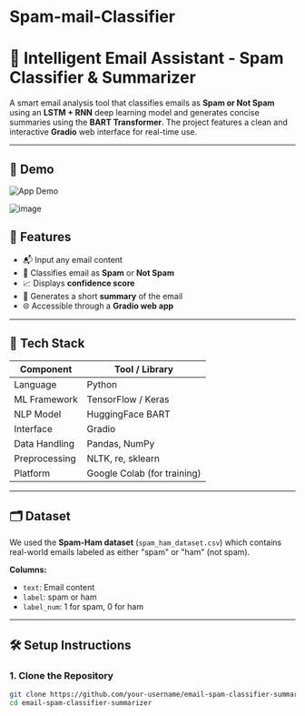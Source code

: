 # Spam-mail-Classifier

# 📧 Intelligent Email Assistant - Spam Classifier & Summarizer

A smart email analysis tool that classifies emails as **Spam or Not Spam** using an **LSTM + RNN** deep learning model and generates concise summaries using the **BART Transformer**. The project features a clean and interactive **Gradio** web interface for real-time use.

---

## 📸 Demo

![App Demo](demo_image.png)

![image](https://github.com/user-attachments/assets/d8877d14-8445-4819-a567-52456db1b015)


## 🚀 Features

- 📬 Input any email content
- 🧠 Classifies email as **Spam** or **Not Spam**
- 📈 Displays **confidence score**
- 📝 Generates a short **summary** of the email
- 🌐 Accessible through a **Gradio web app**

---

## 🧠 Tech Stack

| Component        | Tool / Library                |
|------------------|-------------------------------|
| Language         | Python                        |
| ML Framework     | TensorFlow / Keras            |
| NLP Model        | HuggingFace BART              |
| Interface        | Gradio                        |
| Data Handling    | Pandas, NumPy                 |
| Preprocessing    | NLTK, re, sklearn              |
| Platform         | Google Colab (for training)   |

---

## 🗂️ Dataset

We used the **Spam-Ham dataset** (`spam_ham_dataset.csv`) which contains real-world emails labeled as either "spam" or "ham" (not spam).

**Columns:**
- `text`: Email content
- `label`: spam or ham
- `label_num`: 1 for spam, 0 for ham

---

## 🛠️ Setup Instructions

### 1. Clone the Repository
```bash
git clone https://github.com/your-username/email-spam-classifier-summarizer.git
cd email-spam-classifier-summarizer
